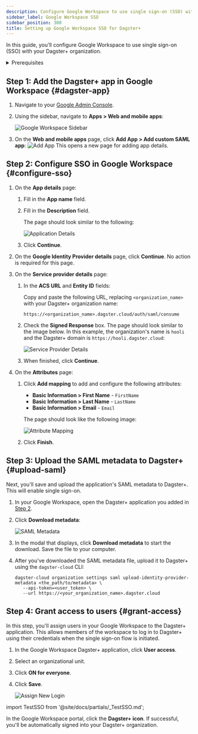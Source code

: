 ```yaml
---
description: Configure Google Workspace to use single sign-on (SSO) with your Dagster+ organization.
sidebar_label: Google Workspace SSO
sidebar_position: 300
title: Setting up Google Workspace SSO for Dagster+
---
```


In this guide, you'll configure Google Workspace to use single sign-on (SSO) with your Dagster+ organization.

<details>
  <summary>Prerequisites</summary>

To complete the steps in this guide, you'll need:

- **The following in Google**:
  - An existing Google account
  - [Workspace Admin permissions](https://support.google.com/a/answer/6365252?hl=en&ref_topic=4388346)
- **To install the [`dagster-cloud` CLI](/dagster-plus/deployment/management/dagster-cloud-cli/installing-and-configuring)**
- **The following in Dagster+:**
  - A Pro plan
  - [Access to a user token](/dagster-plus/deployment/management/tokens/user-tokens)
  - [Organization Admin permissions](/dagster-plus/features/authentication-and-access-control/rbac/user-roles-permissions) in your organization

</details>

## Step 1: Add the Dagster+ app in Google Workspace \{#dagster-app}

1. Navigate to your [Google Admin Console](https://admin.google.com).
2. Using the sidebar, navigate to **Apps > Web and mobile apps**:

   ![Google Workspace Sidebar](/images/dagster-plus/features/authentication-and-access-control/google-workspace/sidebar.png)

3. On the **Web and mobile apps** page, click **Add App > Add custom SAML app**:
   ![Add App](/images/dagster-plus/features/authentication-and-access-control/google-workspace/add-app.png)
   This opens a new page for adding app details.

## Step 2: Configure SSO in Google Workspace \{#configure-sso}

1. On the **App details** page:

   1. Fill in the **App name** field.
   2. Fill in the **Description** field.

      The page should look similar to the following:

      ![Application Details](/images/dagster-plus/features/authentication-and-access-control/google-workspace/application-details.png)

   3. Click **Continue**.

2. On the **Google Identity Provider details** page, click **Continue**. No action is required for this page.
3. On the **Service provider details** page:

   1. In the **ACS URL** and **Entity ID** fields:

      Copy and paste the following URL, replacing `<organization_name>` with your Dagster+ organization name:

      ```
      https://<organization_name>.dagster.cloud/auth/saml/consume
      ```

   2. Check the **Signed Response** box. The page should look similar to the image below. In this example, the organization's name is `hooli` and the Dagster+ domain is `https://hooli.dagster.cloud`:

      ![Service Provider Details](/images/dagster-plus/features/authentication-and-access-control/google-workspace/service-provider-details.png)

   3. When finished, click **Continue**.

4. On the **Attributes** page:

   1. Click **Add mapping** to add and configure the following attributes:

      - **Basic Information > First Name** - `FirstName`
      - **Basic Information > Last Name** - `LastName`
      - **Basic Information > Email** - `Email`

      The page should look like the following image:

      ![Attribute Mapping](/images/dagster-plus/features/authentication-and-access-control/google-workspace/attribute-mapping.png)

   2. Click **Finish**.

## Step 3: Upload the SAML metadata to Dagster+ \{#upload-saml}

Next, you'll save and upload the application's SAML metadata to Dagster+. This will enable single sign-on.

1. In your Google Workspace, open the Dagster+ application you added in [Step 2](#configure-sso).
2. Click **Download metadata**:

   ![SAML Metadata](/images/dagster-plus/features/authentication-and-access-control/google-workspace/saml-metadata.png)

3. In the modal that displays, click **Download metadata** to start the download. Save the file to your computer.
4. After you've downloaded the SAML metadata file, upload it to Dagster+ using the `dagster-cloud` CLI:

   ```shell
   dagster-cloud organization settings saml upload-identity-provider-metadata <the_path/to/metadata> \
      --api-token=<user_token> \
      --url https://<your_organization_name>.dagster.cloud
   ```

## Step 4: Grant access to users \{#grant-access}

In this step, you'll assign users in your Google Workspace to the Dagster+ application. This allows members of the workspace to log in to Dagster+ using their credentials when the single sign-on flow is initiated.

1. In the Google Workspace Dagster+ application, click **User access**.
2. Select an organizational unit.
3. Click **ON for everyone**.
4. Click **Save**.

   ![Assign New Login](/images/dagster-plus/features/authentication-and-access-control/google-workspace/new-login.png)

import TestSSO from '@site/docs/partials/\_TestSSO.md';

<TestSSO />

In the Google Workspace portal, click the **Dagster+ icon**. If successful, you'll be automatically signed into your Dagster+ organization.
